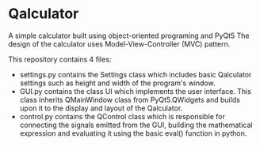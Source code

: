# Qalculator
A simple calculator built using object-oriented programing and PyQt5
The design of the calculator uses Model-View-Controller (MVC) pattern. 

This repository contains 4 files:
* settings.py contains the Settings class which includes basic Qalculator settings such as height and width of the program's window.
* GUI.py contains the class UI which implements the user interface. This class inherits QMainWindow class from PyQt5.QWidgets and builds upon it to the display and layout of the Qalculator.
* control.py contains the QControl class which is responsible for connecting the signals emitted from the GUI, building the mathematical expression and evaluating it using the basic eval() function in python.
